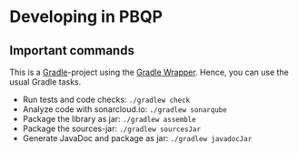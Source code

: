 # Developing in PBQP

## Important commands
This is a [Gradle](https://gradle.org)-project using the [Gradle Wrapper](https://docs.gradle.org/current/userguide/gradle_wrapper.html).
Hence, you can use the usual Gradle tasks.
- Run tests and code checks: `./gradlew check`
- Analyze code with sonarcloud.io: `./gradlew sonarqube`
- Package the library as jar: `./gradlew assemble`
- Package the sources-jar: `./gradlew sourcesJar`
- Generate JavaDoc and package as jar: `./gradlew javadocJar`

